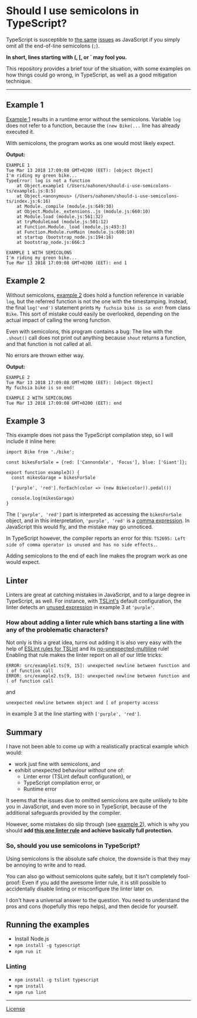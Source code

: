 # Should I use semicolons in TypeScript?

TypeScript is susceptible to [the same](https://standardjs.com/rules.html#semicolons) [issues](https://hackernoon.com/an-open-letter-to-javascript-leaders-regarding-no-semicolons-82cec422d67d) as JavaScript if you simply omit all the end-of-line semicolons (`;`).

**In short, lines starting with (, [, or ` may fool you.**

This repository provides a brief tour of the situation, with some examples on how things could go wrong, in TypeScript, as well as a good mitigation technique.

---

## Example 1

[Example 1](src/example1.ts) results in a runtime error without the semicolons. Variable `log` does not refer to a function, because the `(new Bike(...` line has already executed it.

With semicolons, the program works as one would most likely expect.

**Output:**

```
EXAMPLE 1
Tue Mar 13 2018 17:09:08 GMT+0200 (EET): [object Object]
I'm riding my green bike...
TypeError: log is not a function
    at Object.example1 (/Users/oahonen/should-i-use-semicolons-ts/example1.js:8:5)
    at Object.<anonymous> (/Users/oahonen/should-i-use-semicolons-ts/index.js:6:16)
    at Module._compile (module.js:649:30)
    at Object.Module._extensions..js (module.js:660:10)
    at Module.load (module.js:561:32)
    at tryModuleLoad (module.js:501:12)
    at Function.Module._load (module.js:493:3)
    at Function.Module.runMain (module.js:690:10)
    at startup (bootstrap_node.js:194:16)
    at bootstrap_node.js:666:3

EXAMPLE 1 WITH SEMICOLONS
I'm riding my green bike...
Tue Mar 13 2018 17:09:08 GMT+0200 (EET): end 1
```

## Example 2

Without semicolons, [example 2](src/example2.ts) does hold a function reference in variable `log`, but the referred function is not the one with the timestamping. Instead, the final `log('end')` statement prints `My fuchsia bike is so end!` from class `Bike`. This sort of mistake could easily be overlooked, depending on the actual impact of calling the wrong function.

Even with semicolons, this program contains a bug: The line with the `.shout()` call does not print out anything because `shout` returns a function, and that function is not called at all.

No errors are thrown either way.

**Output:**

```
EXAMPLE 2
Tue Mar 13 2018 17:09:08 GMT+0200 (EET): [object Object]
My fuchsia bike is so end!

EXAMPLE 2 WITH SEMICOLONS
Tue Mar 13 2018 17:09:08 GMT+0200 (EET): end
```

## Example 3

This example does not pass the TypeScript compilation step, so I will include it inline here:
```
import Bike from './bike';

const bikesForSale = {red: ['Cannondale', 'Focus'], blue: ['Giant']};

export function example3() {
  const mikesGarage = bikesForSale

  ['purple', 'red'].forEach(color => (new Bike(color)).pedal())

  console.log(mikesGarage)
}
```

The `['purple', 'red']` part is interpreted as accessing the `bikesForSale` object, and in this interpretation, `'purple', 'red'` is a [comma expression](https://developer.mozilla.org/en-US/docs/Web/JavaScript/Reference/Operators/Comma_Operator). In JavaScript this would fly, and the mistake may go unnoticed.

In TypeScript however, the compiler reports an error for this: `TS2695: Left side of comma operator is unused and has no side effects.`.

Adding semicolons to the end of each line makes the program work as one would expect.

## Linter

Linters are great at catching mistakes in JavaScript, and to a large degree in TypeScript, as well. For instance, with [TSLint's](https://palantir.github.io/tslint/) default configuration, the linter detects an [unused expression](https://palantir.github.io/tslint/rules/no-unused-expression/) in example 3 at `'purple'`.

### How about adding a linter rule which bans starting a line with any of the problematic characters?

Not only is this a great idea, turns out adding it is also very easy with the help of [ESLint rules for TSLint](https://github.com/buzinas/tslint-eslint-rules) and its [no-unexpected-multiline](https://eslint.org/docs/rules/no-unexpected-multiline) rule! Enabling that rule makes the linter report on all of our little tricks:
```
ERROR: src/example1.ts[9, 15]: unexpected newline between function and ( of function call
ERROR: src/example2.ts[9, 15]: unexpected newline between function and ( of function call
```
and
```
unexpected newline between object and [ of property access
```
in example 3 at the line starting with `['purple', 'red']`.

## Summary

I have not been able to come up with a realistically practical example which would:
  - work just fine with semicolons, and
  - exhibit unexpected behaviour *without* one of:
    - Linter error (TSLint default configuration), or
    - TypeScript compilation error, or
    - Runtime error

It seems that the issues due to omitted semicolons are quite unlikely to bite you in JavaScript, and even more so in TypeScript, because of the additional safeguards provided by the compiler.

However, some mistakes do slip through (see [example 2](src/example2.ts)), which is why you should **add [this one linter rule](https://github.com/buzinas/tslint-eslint-rules/blob/master/src/docs/rules/noUnexpectedMultilineRule.md) and achieve basically full protection.**

### So, should you use semicolons in TypeScript?

Using semicolons is the absolute safe choice, the downside is that they may be annoying to write and to read.

You can also go without semicolons quite safely, but it isn't completely fool-proof: Even if you add the awesome linter rule, it is still possible to accidentally disable linting or misconfigure the linter later on.

I don't have a universal answer to the question. You need to understand the pros and cons (hopefully this repo helps), and then decide for yourself.

## Running the examples

* Install Node.js
* `npm install -g typescript`
* `npm run it`

### Linting

* `npm install -g tslint typescript`
* `npm install`
* `npm run lint`

---

[License](LICENSE.md)
